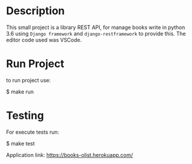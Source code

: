 Description
===========

This small project is a library REST API, for manage books write in python 3.6 using `Django framework` and `django-restframework` to provide this. The editor code used was VSCode.

Run Project
===========

to run project use: 

$ make run

Testing
=======

For execute tests run:

$ make test

Application link: https://books-olist.herokuapp.com/